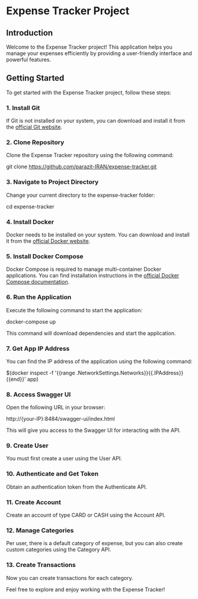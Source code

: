 # Expense Tracker Project

## Introduction

Welcome to the Expense Tracker project! This application helps you manage your expenses efficiently by providing a user-friendly interface and powerful features.

## Getting Started

To get started with the Expense Tracker project, follow these steps:

### 1. Install Git

If Git is not installed on your system, you can download and install it from the [official Git website](https://git-scm.com/).

### 2. Clone Repository

Clone the Expense Tracker repository using the following command:

git clone https://github.com/parazit-IRAN/expense-tracker.git

### 3. Navigate to Project Directory

Change your current directory to the expense-tracker folder:

cd expense-tracker

### 4. Install Docker

Docker needs to be installed on your system. You can download and install it from the [official Docker website](https://www.docker.com/get-started).

### 5. Install Docker Compose

Docker Compose is required to manage multi-container Docker applications. You can find installation instructions in the [official Docker Compose documentation](https://docs.docker.com/compose/install/).

### 6. Run the Application

Execute the following command to start the application:

docker-compose up

This command will download dependencies and start the application.

### 7. Get App IP Address

You can find the IP address of the application using the following command:

$(docker inspect -f '{{range .NetworkSettings.Networks}}{{.IPAddress}}{{end}}' app)


### 8. Access Swagger UI

Open the following URL in your browser:

http://{your-IP}:8484/swagger-ui/index.html


This will give you access to the Swagger UI for interacting with the API.

### 9. Create User

You must first create a user using the User API.

### 10. Authenticate and Get Token

Obtain an authentication token from the Authenticate API.

### 11. Create Account

Create an account of type CARD or CASH using the Account API.

### 12. Manage Categories

Per user, there is a default category of expense, but you can also create custom categories using the Category API.

### 13. Create Transactions

Now you can create transactions for each category.

Feel free to explore and enjoy working with the Expense Tracker!
